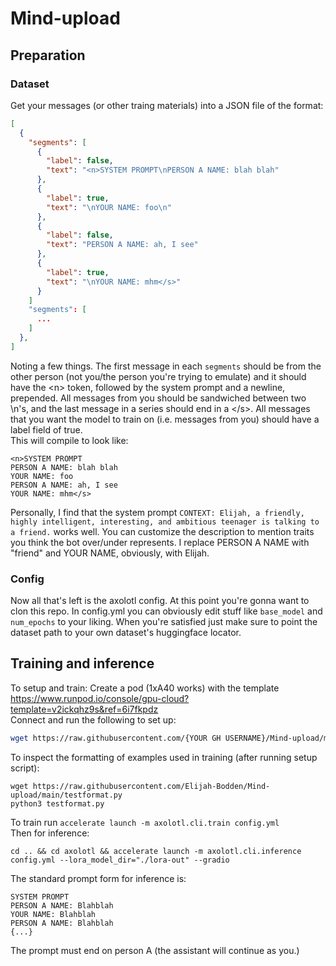 # Mind-upload
## Preparation
### Dataset
Get your messages (or other traing materials) into a JSON file of the format:
```json
[
  {
    "segments": [
      {
        "label": false,
        "text": "<n>SYSTEM PROMPT\nPERSON A NAME: blah blah"
      },
      {
        "label": true,
        "text": "\nYOUR NAME: foo\n"
      },
      {
        "label": false,
        "text": "PERSON A NAME: ah, I see"
      },
      {
        "label": true,
        "text": "\nYOUR NAME: mhm</s>"
      }
    ]
    "segments": [
      ...
    ]
  },
]
```
Noting a few things. The first message in each `segments` should be from the other person (not you/the person you're trying to emulate) and it should have the \<n\> token, followed by the system prompt and a newline, prepended. All messages from you should be sandwiched between two \n's, and the last message in a series should end in a \</s\>. All messages that you want the model to train on (i.e. messages from you) should have a label field of true.  
This will compile to look like:  
```
<n>SYSTEM PROMPT
PERSON A NAME: blah blah
YOUR NAME: foo
PERSON A NAME: ah, I see
YOUR NAME: mhm</s>
```
Personally, I find that the system prompt `CONTEXT: Elijah, a friendly, highly intelligent, interesting, and ambitious teenager is talking to a friend.` works well. You can customize the description to mention traits you think the bot over/under represents. I replace PERSON A NAME with "friend" and YOUR NAME, obviously, with Elijah.
### Config
Now all that's left is the axolotl config. At this point you're gonna want to clon this repo. In config.yml you can obviously edit stuff like `base_model` and `num_epochs` to your liking. When you're satisfied just make sure to point the dataset path to your own dataset's huggingface locator. 
## Training and inference
To setup and train:
Create a pod (1xA40 works) with the template https://www.runpod.io/console/gpu-cloud?template=v2ickqhz9s&ref=6i7fkpdz  
Connect and run the following to set up:  
```bash
wget https://raw.githubusercontent.com/{YOUR GH USERNAME}/Mind-upload/main/run.bash && bash run.bash
```
To inspect the formatting of examples used in training (after running setup script):  
```
wget https://raw.githubusercontent.com/Elijah-Bodden/Mind-upload/main/testformat.py
python3 testformat.py
```
To train run `accelerate launch -m axolotl.cli.train config.yml`  
Then for inference:
```
cd .. && cd axolotl && accelerate launch -m axolotl.cli.inference config.yml --lora_model_dir="./lora-out" --gradio
```
The standard prompt form for inference is:
```
SYSTEM PROMPT
PERSON A NAME: Blahblah
YOUR NAME: Blahblah
PERSON A NAME: Blahblah
{...}
```
The prompt must end on person A (the assistant will continue as you.)
